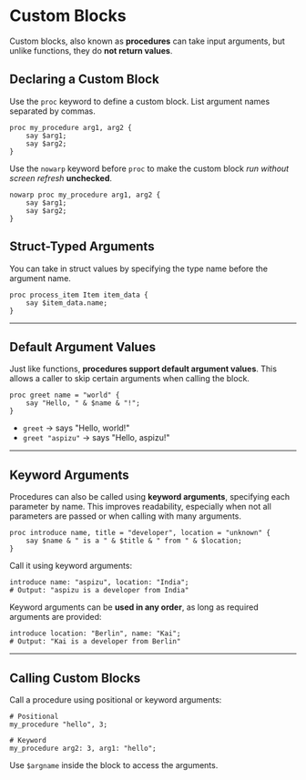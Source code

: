 # Custom Blocks

Custom blocks, also known as **procedures** can take input arguments, but unlike
functions, they do **not return values**.

## Declaring a Custom Block

Use the `proc` keyword to define a custom block. List argument names separated by 
commas.

```goboscript
proc my_procedure arg1, arg2 {
    say $arg1;
    say $arg2;
}
```

Use the `nowarp` keyword before `proc` to make the custom block
*run without screen refresh* **unchecked**.

```goboscript
nowarp proc my_procedure arg1, arg2 {
    say $arg1;
    say $arg2;
}
```

## Struct-Typed Arguments

You can take in struct values by specifying the type name before the argument name.

```goboscript
proc process_item Item item_data {
    say $item_data.name;
}
```

---

## Default Argument Values

Just like functions, **procedures support default argument values**. This allows a 
caller to skip certain arguments when calling the block.

```goboscript
proc greet name = "world" {
    say "Hello, " & $name & "!";
}
```

* `greet` → says "Hello, world!"
* `greet "aspizu"` → says "Hello, aspizu!"

---

## Keyword Arguments

Procedures can also be called using **keyword arguments**, specifying each parameter by 
name. This improves readability, especially when not all parameters are passed or when 
calling with many arguments.

```goboscript
proc introduce name, title = "developer", location = "unknown" {
    say $name & " is a " & $title & " from " & $location;
}
```

Call it using keyword arguments:

```goboscript
introduce name: "aspizu", location: "India";
# Output: "aspizu is a developer from India"
```

Keyword arguments can be **used in any order**, as long as required arguments are 
provided:

```goboscript
introduce location: "Berlin", name: "Kai";
# Output: "Kai is a developer from Berlin"
```

---

## Calling Custom Blocks

Call a procedure using positional or keyword arguments:

```goboscript
# Positional
my_procedure "hello", 3;

# Keyword
my_procedure arg2: 3, arg1: "hello";
```

Use `$argname` inside the block to access the arguments.
